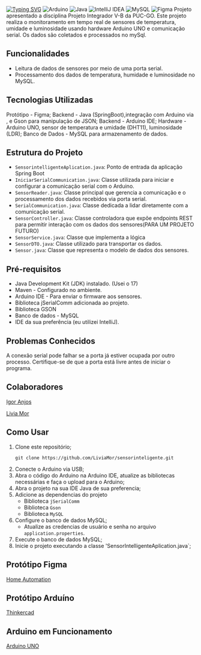 [![Typing SVG](https://readme-typing-svg.demolab.com?font=Fira+Code&size=28&pause=1000&width=435&lines=Sensor+Inteligente)](https://git.io/typing-svg)
![Arduino](https://img.shields.io/badge/-Arduino-00979D?style=for-the-badge&logo=Arduino&logoColor=white) ![Java](https://img.shields.io/badge/java-%23ED8B00.svg?style=for-the-badge&logo=openjdk&logoColor=white) ![IntelliJ IDEA](https://img.shields.io/badge/IntelliJIDEA-000000.svg?style=for-the-badge&logo=intellij-idea&logoColor=white) ![MySQL](https://img.shields.io/badge/mysql-4479A1.svg?style=for-the-badge&logo=mysql&logoColor=white) ![Figma](https://img.shields.io/badge/figma-%23F24E1E.svg?style=for-the-badge&logo=figma&logoColor=white)
Projeto apresentado a disciplina Projeto Integrador V-B da PUC-GO.
Este projeto realiza o monitoramento em tempo real de sensores de temperatura, umidade e luminosidade usando hardware
Arduino UNO e comunicação serial. Os dados são coletados e processados no mySql.

## Funcionalidades

* Leitura de dados de sensores por meio de uma porta serial.
* Processamento dos dados de temperatura, humidade e luminosidade no MySQL.

## Tecnologias Utilizadas

Protótipo - Figma;
Backend - Java (SpringBoot),integração com Arduino via , e Gson para manipulação de JSON;
Backend - Arduino IDE;
Hardware - Arduino UNO, sensor de temperatura e umidade (DHT11), luminosidade (LDR);
Banco de Dados - MySQL para armazenamento de dados.

## Estrutura do Projeto

* `SensorintelligenteAplication.java`: Ponto de entrada da aplicação Spring Boot
* `IniciarSerialCommunication.java`: Classe utilizada para iniciar e configurar a comunicação serial com o Arduino.
* `SensorReader.java`:  Classe principal que gerencia a comunicação e o processamento dos dados recebidos via porta
  serial.
* `SerialCommunication.java`: Classe dedicada a lidar diretamente com a comunicação serial.
* `SensorController.java`: Classe controladora que expõe endpoints REST para permitir interação com os dados dos
  sensores(PARA UM PROJETO FUTURO)
* `SensorService.java`: Classe que implementa a lógica
* `SensorDTO.java`: Classe utilizado para transportar os dados.
* `Sensor.java`: Classe que representa o modelo de dados dos sensores.

## Pré-requisitos

* Java Development Kit (JDK) instalado. (Usei o 17)
* Maven - Configurado no ambiente.
* Arduino IDE - Para enviar o firmware aos sensores.
* Biblioteca jSerialComm adicionada ao projeto.
* Biblioteca GSON
* Banco de dados - MySQL
* IDE da sua preferência (eu utilizei IntelliJ).

## Problemas Conhecidos

A conexão serial pode falhar se a porta já estiver ocupada por outro processo. Certifique-se de que a porta está livre
antes de iniciar o programa.

## Colaboradores

[Igor Anjos](https://github.com/IgorcAnjos)

[Livia Mor]( https://github.com/LiviaMor)

## Como Usar

1. Clone este repositório;
   ``` language
   git clone https://github.com/LiviaMor/sensorinteligente.git
   ``` 
2. Conecte o Arduino via USB;
3. Abra o código do Arduino na Arduino IDE, atualize as bibliotecas necessárias e faça o upload para o Arduino;
4. Abra o projeto na sua IDE Java de sua preferencia;
5. Adicione as dependencias do projeto
    * Biblioteca `jSerialComm`
    * Biblioteca `Gson`
    * Biblioteca `MySQL`
6. Configure o banco de dados MySQL;
    * Atualize as credencias de usuário e senha no arquivo `application.properties`.
7. Execute o banco de dados MySQL;
8. Inicie o projeto executando a classe 'SensorIntelligenteAplication.java`;

## Protótipo Figma
[Home Automation](https://www.figma.com/design/XxyYvZyptC2WBfPxRKlLbJ/Untitled?node-id=0-1&m=dev&t=Pz4EOUMBZ6WTDeGF-1)

## Protótipo Arduíno 
[Thinkercad](https://www.tinkercad.com/things/2tklqmJ5YM4-sensor-temperatura-umidade-e-luminosidade)

## Arduino em Funcionamento
[Arduino UNO](https://www.canva.com/design/DAGjHgMkeaA/iZ6W3eBxhJGXq3_Xgla_GQ/watch)
